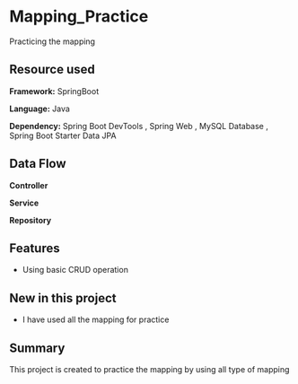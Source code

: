 # Mapping_Practice
Practicing the mapping

## Resource used

**Framework:** SpringBoot

**Language:** Java

**Dependency:** Spring Boot DevTools , Spring Web , MySQL Database , Spring Boot Starter Data JPA


## Data Flow

**Controller** 

**Service** 

**Repository** 

## Features

- Using basic CRUD operation

## New in this project

- I have used all the mapping for practice

## Summary

This  project is created to practice the mapping by using all type of mapping



